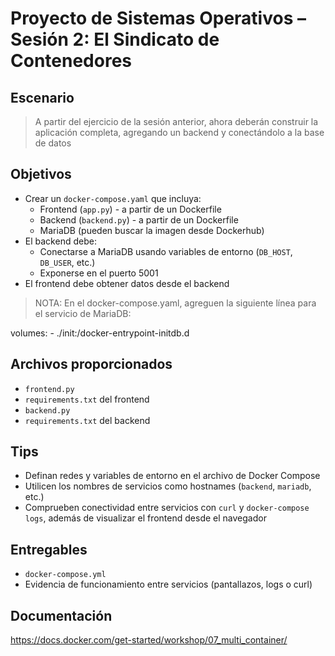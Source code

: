 # Proyecto de Sistemas Operativos – Sesión 2: El Sindicato de Contenedores

## Escenario
> A partir del ejercicio de la sesión anterior, ahora deberán construir la aplicación completa, agregando un backend y conectándolo a la base de datos

## Objetivos
- Crear un `docker-compose.yaml` que incluya:
  - Frontend (`app.py`) - a partir de un Dockerfile
  - Backend (`backend.py`) - a partir de un Dockerfile
  - MariaDB (pueden buscar la imagen desde Dockerhub)
- El backend debe:
  - Conectarse a MariaDB usando variables de entorno (`DB_HOST`, `DB_USER`, etc.)
  - Exponerse en el puerto 5001
- El frontend debe obtener datos desde el backend

> NOTA: En el docker-compose.yaml, agreguen la siguiente línea para el servicio de MariaDB:

volumes:
      - ./init:/docker-entrypoint-initdb.d

## Archivos proporcionados
- `frontend.py`
- `requirements.txt` del frontend
- `backend.py`
- `requirements.txt` del backend

## Tips
- Definan redes y variables de entorno en el archivo de Docker Compose
- Utilicen los nombres de servicios como hostnames (`backend`, `mariadb`, etc.)
- Comprueben conectividad entre servicios con `curl` y `docker-compose logs`, además de visualizar el frontend desde el navegador

## Entregables
- `docker-compose.yml`
- Evidencia de funcionamiento entre servicios (pantallazos, logs o curl)

## Documentación

https://docs.docker.com/get-started/workshop/07_multi_container/
